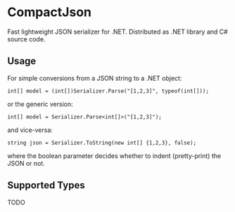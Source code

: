 # CompactJson
Fast lightweight JSON serializer for .NET. Distributed as .NET library and C# source code.

## Usage
For simple conversions from a JSON string to a .NET object:
```
int[] model = (int[])Serializer.Parse("[1,2,3]", typeof(int[]));
```
or the generic version:
```
int[] model = Serializer.Parse<int[]>("[1,2,3]");
```
and vice-versa:
```
string json = Serializer.ToString(new int[] {1,2,3}, false);
```
where the boolean parameter decides whether to indent (pretty-print) the JSON or not.

## Supported Types

TODO